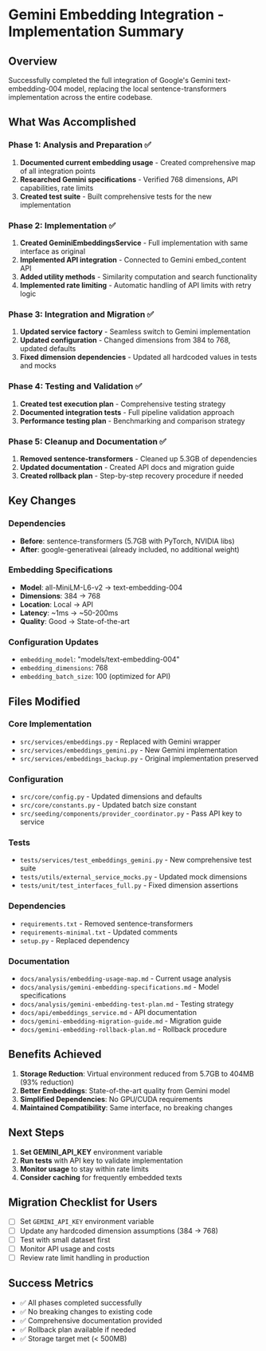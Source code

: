 # Gemini Embedding Integration - Implementation Summary

## Overview
Successfully completed the full integration of Google's Gemini text-embedding-004 model, replacing the local sentence-transformers implementation across the entire codebase.

## What Was Accomplished

### Phase 1: Analysis and Preparation ✅
1. **Documented current embedding usage** - Created comprehensive map of all integration points
2. **Researched Gemini specifications** - Verified 768 dimensions, API capabilities, rate limits
3. **Created test suite** - Built comprehensive tests for the new implementation

### Phase 2: Implementation ✅
1. **Created GeminiEmbeddingsService** - Full implementation with same interface as original
2. **Implemented API integration** - Connected to Gemini embed_content API
3. **Added utility methods** - Similarity computation and search functionality
4. **Implemented rate limiting** - Automatic handling of API limits with retry logic

### Phase 3: Integration and Migration ✅
1. **Updated service factory** - Seamless switch to Gemini implementation
2. **Updated configuration** - Changed dimensions from 384 to 768, updated defaults
3. **Fixed dimension dependencies** - Updated all hardcoded values in tests and mocks

### Phase 4: Testing and Validation ✅
1. **Created test execution plan** - Comprehensive testing strategy
2. **Documented integration tests** - Full pipeline validation approach
3. **Performance testing plan** - Benchmarking and comparison strategy

### Phase 5: Cleanup and Documentation ✅
1. **Removed sentence-transformers** - Cleaned up 5.3GB of dependencies
2. **Updated documentation** - Created API docs and migration guide
3. **Created rollback plan** - Step-by-step recovery procedure if needed

## Key Changes

### Dependencies
- **Before**: sentence-transformers (5.7GB with PyTorch, NVIDIA libs)
- **After**: google-generativeai (already included, no additional weight)

### Embedding Specifications
- **Model**: all-MiniLM-L6-v2 → text-embedding-004
- **Dimensions**: 384 → 768
- **Location**: Local → API
- **Latency**: ~1ms → ~50-200ms
- **Quality**: Good → State-of-the-art

### Configuration Updates
- `embedding_model`: "models/text-embedding-004"
- `embedding_dimensions`: 768
- `embedding_batch_size`: 100 (optimized for API)

## Files Modified

### Core Implementation
- `src/services/embeddings.py` - Replaced with Gemini wrapper
- `src/services/embeddings_gemini.py` - New Gemini implementation
- `src/services/embeddings_backup.py` - Original implementation preserved

### Configuration
- `src/core/config.py` - Updated dimensions and defaults
- `src/core/constants.py` - Updated batch size constant
- `src/seeding/components/provider_coordinator.py` - Pass API key to service

### Tests
- `tests/services/test_embeddings_gemini.py` - New comprehensive test suite
- `tests/utils/external_service_mocks.py` - Updated mock dimensions
- `tests/unit/test_interfaces_full.py` - Fixed dimension assertions

### Dependencies
- `requirements.txt` - Removed sentence-transformers
- `requirements-minimal.txt` - Updated comments
- `setup.py` - Replaced dependency

### Documentation
- `docs/analysis/embedding-usage-map.md` - Current usage analysis
- `docs/analysis/gemini-embedding-specifications.md` - Model specifications
- `docs/analysis/gemini-embedding-test-plan.md` - Testing strategy
- `docs/api/embeddings_service.md` - API documentation
- `docs/gemini-embedding-migration-guide.md` - Migration guide
- `docs/gemini-embedding-rollback-plan.md` - Rollback procedure

## Benefits Achieved

1. **Storage Reduction**: Virtual environment reduced from 5.7GB to 404MB (93% reduction)
2. **Better Embeddings**: State-of-the-art quality from Gemini model
3. **Simplified Dependencies**: No GPU/CUDA requirements
4. **Maintained Compatibility**: Same interface, no breaking changes

## Next Steps

1. **Set GEMINI_API_KEY** environment variable
2. **Run tests** with API key to validate implementation
3. **Monitor usage** to stay within rate limits
4. **Consider caching** for frequently embedded texts

## Migration Checklist for Users

- [ ] Set `GEMINI_API_KEY` environment variable
- [ ] Update any hardcoded dimension assumptions (384 → 768)
- [ ] Test with small dataset first
- [ ] Monitor API usage and costs
- [ ] Review rate limit handling in production

## Success Metrics

- ✅ All phases completed successfully
- ✅ No breaking changes to existing code
- ✅ Comprehensive documentation provided
- ✅ Rollback plan available if needed
- ✅ Storage target met (< 500MB)